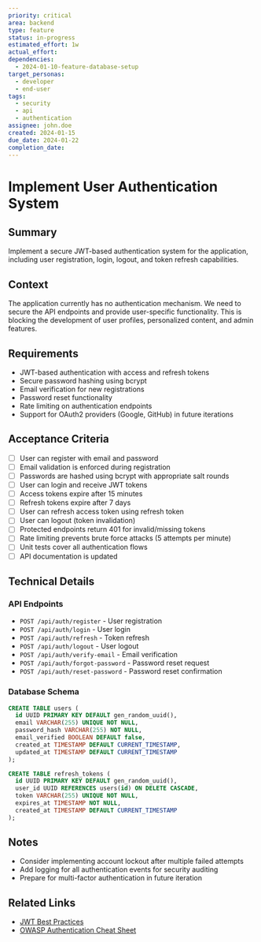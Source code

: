```yaml
---
priority: critical
area: backend
type: feature
status: in-progress
estimated_effort: 1w
actual_effort: 
dependencies:
  - 2024-01-10-feature-database-setup
target_personas:
  - developer
  - end-user
tags:
  - security
  - api
  - authentication
assignee: john.doe
created: 2024-01-15
due_date: 2024-01-22
completion_date: 
---
```


# Implement User Authentication System

## Summary
Implement a secure JWT-based authentication system for the application, including user registration, login, logout, and token refresh capabilities.

## Context
The application currently has no authentication mechanism. We need to secure the API endpoints and provide user-specific functionality. This is blocking the development of user profiles, personalized content, and admin features.

## Requirements
- JWT-based authentication with access and refresh tokens
- Secure password hashing using bcrypt
- Email verification for new registrations
- Password reset functionality
- Rate limiting on authentication endpoints
- Support for OAuth2 providers (Google, GitHub) in future iterations

## Acceptance Criteria
- [ ] User can register with email and password
- [ ] Email validation is enforced during registration
- [ ] Passwords are hashed using bcrypt with appropriate salt rounds
- [ ] User can login and receive JWT tokens
- [ ] Access tokens expire after 15 minutes
- [ ] Refresh tokens expire after 7 days
- [ ] User can refresh access token using refresh token
- [ ] User can logout (token invalidation)
- [ ] Protected endpoints return 401 for invalid/missing tokens
- [ ] Rate limiting prevents brute force attacks (5 attempts per minute)
- [ ] Unit tests cover all authentication flows
- [ ] API documentation is updated

## Technical Details
### API Endpoints
- `POST /api/auth/register` - User registration
- `POST /api/auth/login` - User login
- `POST /api/auth/refresh` - Token refresh
- `POST /api/auth/logout` - User logout
- `POST /api/auth/verify-email` - Email verification
- `POST /api/auth/forgot-password` - Password reset request
- `POST /api/auth/reset-password` - Password reset confirmation

### Database Schema
```sql
CREATE TABLE users (
  id UUID PRIMARY KEY DEFAULT gen_random_uuid(),
  email VARCHAR(255) UNIQUE NOT NULL,
  password_hash VARCHAR(255) NOT NULL,
  email_verified BOOLEAN DEFAULT false,
  created_at TIMESTAMP DEFAULT CURRENT_TIMESTAMP,
  updated_at TIMESTAMP DEFAULT CURRENT_TIMESTAMP
);

CREATE TABLE refresh_tokens (
  id UUID PRIMARY KEY DEFAULT gen_random_uuid(),
  user_id UUID REFERENCES users(id) ON DELETE CASCADE,
  token VARCHAR(255) UNIQUE NOT NULL,
  expires_at TIMESTAMP NOT NULL,
  created_at TIMESTAMP DEFAULT CURRENT_TIMESTAMP
);
```

## Notes
- Consider implementing account lockout after multiple failed attempts
- Add logging for all authentication events for security auditing
- Prepare for multi-factor authentication in future iteration

## Related Links
- [JWT Best Practices](https://tools.ietf.org/html/rfc8725)
- [OWASP Authentication Cheat Sheet](https://cheatsheetseries.owasp.org/cheatsheets/Authentication_Cheat_Sheet.html)